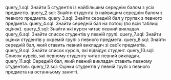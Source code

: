 query_1.sql: Знайти 5 студентів із найбільшим середнім балом з усіх предметів.
query_2.sql: Знайти студента із найвищим середнім балом з певного предмета.
query_3.sql: Знайти середній бал у групах з певного предмета.
query_4.sql: Знайти середній бал на потоці (по всій таблиці оцінок).
query_5.sql: Знайти які курси читає певний викладач.
query_6.sql: Знайти список студентів у певній групі.
query_7.sql: Знайти оцінки студентів у окремій групі з певного предмета.
query_8.sql: Знайти середній бал, який ставить певний викладач зі своїх предметів.
query_9.sql: Знайти список курсів, які відвідує студент.
query_10.sql: Список курсів, які певному студенту читає певний викладач.
query_11.sql: Середній бал, який певний викладач ставить певному студентові.
query_12.sql: Оцінки студентів у певній групі з певного предмета на останньому занятті.